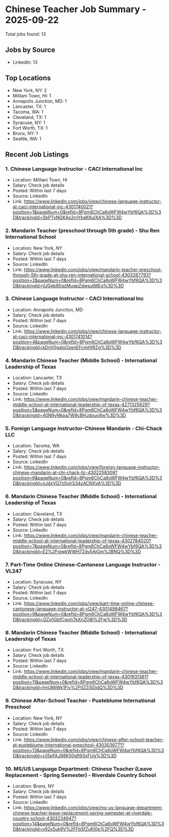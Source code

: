 # Chinese Teacher Job Summary - 2025-09-22

Total jobs found: 13

## Jobs by Source

- LinkedIn: 13

## Top Locations

- New York, NY: 2
- Mililani Town, HI: 1
- Annapolis Junction, MD: 1
- Lancaster, TX: 1
- Tacoma, WA: 1
- Cleveland, TX: 1
- Syracuse, NY: 1
- Fort Worth, TX: 1
- Bronx, NY: 1
- Seattle, WA: 1

## Recent Job Listings

### 1. Chinese Language Instructor - CACI International Inc
- Location: Mililani Town, HI
- Salary: Check job details
- Posted: Within last 7 days
- Source: LinkedIn
- Link: https://www.linkedin.com/jobs/view/chinese-language-instructor-at-caci-international-inc-4301740021?position=1&pageNum=0&refId=8Pgm6ChCa6oWFW4wYbf6QA%3D%3D&trackingId=SbPTyNGKAx2rnYkaKKuIXA%3D%3D

### 2. Mandarin Teacher (preschool through 5th grade) - Shu Ren International School
- Location: New York, NY
- Salary: Check job details
- Posted: Within last 7 days
- Source: LinkedIn
- Link: https://www.linkedin.com/jobs/view/mandarin-teacher-preschool-through-5th-grade-at-shu-ren-international-school-4303267793?position=2&pageNum=0&refId=8Pgm6ChCa6oWFW4wYbf6QA%3D%3D&trackingId=VJGeb85qzMuqpZdwsutMEg%3D%3D

### 3. Chinese Language Instructor - CACI International Inc
- Location: Annapolis Junction, MD
- Salary: Check job details
- Posted: Within last 7 days
- Source: LinkedIn
- Link: https://www.linkedin.com/jobs/view/chinese-language-instructor-at-caci-international-inc-4301741014?position=4&pageNum=0&refId=8Pgm6ChCa6oWFW4wYbf6QA%3D%3D&trackingId=kDnV0galoOzenEFcmHtRZg%3D%3D

### 4. Mandarin Chinese Teacher (Middle School) - International Leadership of Texas
- Location: Lancaster, TX
- Salary: Check job details
- Posted: Within last 7 days
- Source: LinkedIn
- Link: https://www.linkedin.com/jobs/view/mandarin-chinese-teacher-middle-school-at-international-leadership-of-texas-4271325629?position=5&pageNum=0&refId=8Pgm6ChCa6oWFW4wYbf6QA%3D%3D&trackingId=40N9vNkpa7W9cBHJdouo9w%3D%3D

### 5. Foreign Language Instructor-Chinese Mandarin - Chi-Chack LLC
- Location: Tacoma, WA
- Salary: Check job details
- Posted: Within last 7 days
- Source: LinkedIn
- Link: https://www.linkedin.com/jobs/view/foreign-language-instructor-chinese-mandarin-at-chi-chack-llc-4302258309?position=6&pageNum=0&refId=8Pgm6ChCa6oWFW4wYbf6QA%3D%3D&trackingId=oJdxVQ7z0olrS34zACNXvA%3D%3D

### 6. Mandarin Chinese Teacher (Middle School) - International Leadership of Texas
- Location: Cleveland, TX
- Salary: Check job details
- Posted: Within last 7 days
- Source: LinkedIn
- Link: https://www.linkedin.com/jobs/view/mandarin-chinese-teacher-middle-school-at-international-leadership-of-texas-4302784020?position=7&pageNum=0&refId=8Pgm6ChCa6oWFW4wYbf6QA%3D%3D&trackingId=E2%2FigwkWWH7Zdv5AjGm%2BNQ%3D%3D

### 7. Part-Time Online Chinese-Cantonese Language Instructor - VL247
- Location: Syracuse, NY
- Salary: Check job details
- Posted: Within last 7 days
- Source: LinkedIn
- Link: https://www.linkedin.com/jobs/view/part-time-online-chinese-cantonese-language-instructor-at-vl247-4301498467?position=9&pageNum=0&refId=8Pgm6ChCa6oWFW4wYbf6QA%3D%3D&trackingId=j2Zq1GbfCwsh7kXnZO8I%2Fw%3D%3D

### 8. Mandarin Chinese Teacher (Middle School) - International Leadership of Texas
- Location: Fort Worth, TX
- Salary: Check job details
- Posted: Within last 7 days
- Source: LinkedIn
- Link: https://www.linkedin.com/jobs/view/mandarin-chinese-teacher-middle-school-at-international-leadership-of-texas-4301931361?position=11&pageNum=0&refId=8Pgm6ChCa6oWFW4wYbf6QA%3D%3D&trackingId=hnUMjWk1Fiv%2FtIZZi5DidQ%3D%3D

### 9. Chinese After-School Teacher - Pusteblume International Preschool
- Location: New York, NY
- Salary: Check job details
- Posted: Within last 7 days
- Source: LinkedIn
- Link: https://www.linkedin.com/jobs/view/chinese-after-school-teacher-at-pusteblume-international-preschool-4303036771?position=13&pageNum=0&refId=8Pgm6ChCa6oWFW4wYbf6QA%3D%3D&trackingId=cii5pFAJ98K50gfl93xFUg%3D%3D

### 10. MS/US Language Department: Chinese Teacher (Leave Replacement - Spring Semester) - Riverdale Country School
- Location: Bronx, NY
- Salary: Check job details
- Posted: Within last 7 days
- Source: LinkedIn
- Link: https://www.linkedin.com/jobs/view/ms-us-language-department-chinese-teacher-leave-replacement-spring-semester-at-riverdale-country-school-4303234947?position=14&pageNum=0&refId=8Pgm6ChCa6oWFW4wYbf6QA%3D%3D&trackingId=v92x5uk9V%2FFb5fZuKI0p%2FQ%3D%3D

